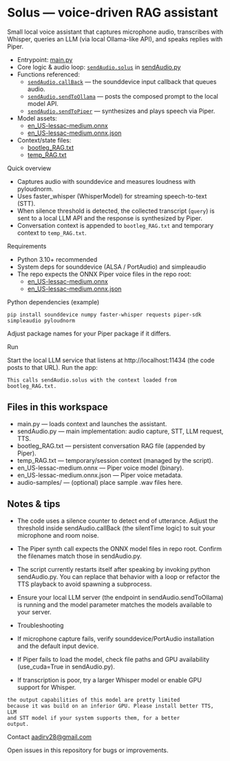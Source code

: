 # Solus — voice-driven RAG assistant

Small local voice assistant that captures microphone audio, transcribes with Whisper, queries an LLM (via local Ollama-like API), and speaks replies with Piper.

- Entrypoint: [main.py](main.py)  
- Core logic & audio loop: [`sendAudio.solus`](sendAudio.py) in [sendAudio.py](sendAudio.py)  
- Functions referenced:
  - [`sendAudio.callBack`](sendAudio.py) — the sounddevice input callback that queues audio.
  - [`sendAudio.sendToOllama`](sendAudio.py) — posts the composed prompt to the local model API.
  - [`sendAudio.sendToPiper`](sendAudio.py) — synthesizes and plays speech via Piper.
- Model assets:
  - [en_US-lessac-medium.onnx](en_US-lessac-medium.onnx)
  - [en_US-lessac-medium.onnx.json](en_US-lessac-medium.onnx.json)
- Context/state files:
  - [bootleg_RAG.txt](bootleg_RAG.txt)
  - [temp_RAG.txt](temp_RAG.txt)

Quick overview
- Captures audio with sounddevice and measures loudness with pyloudnorm.
- Uses faster_whisper (WhisperModel) for streaming speech-to-text (STT).
- When silence threshold is detected, the collected transcript (`query`) is sent to a local LLM API and the response is synthesized by Piper.
- Conversation context is appended to `bootleg_RAG.txt` and temporary context to `temp_RAG.txt`.

Requirements
- Python 3.10+ recommended
- System deps for sounddevice (ALSA / PortAudio) and simpleaudio
- The repo expects the ONNX Piper voice files in the repo root:
  - [en_US-lessac-medium.onnx](en_US-lessac-medium.onnx)
  - [en_US-lessac-medium.onnx.json](en_US-lessac-medium.onnx.json)

Python dependencies (example)
```
pip install sounddevice numpy faster-whisper requests piper-sdk simpleaudio pyloudnorm
```
Adjust package names for your Piper package if it differs.

Run

Start the local LLM service that listens at http://localhost:11434 (the code posts to that URL).
Run the app:
```
This calls sendAudio.solus with the context loaded from bootleg_RAG.txt.
```
## Files in this workspace

- main.py — loads context and launches the assistant.
- sendAudio.py — main implementation: audio capture, STT, LLM request, TTS.
- bootleg_RAG.txt — persistent conversation RAG file (appended by Piper).
- temp_RAG.txt — temporary/session context (managed by the script).
- en_US-lessac-medium.onnx — Piper voice model (binary).
- en_US-lessac-medium.onnx.json — Piper voice metadata.
- audio-samples/ — (optional) place sample .wav files here.


## Notes & tips

- The code uses a silence counter to detect end of utterance. Adjust the threshold inside sendAudio.callBack (the silentTime logic) to suit your microphone and room noise.
- The Piper synth call expects the ONNX model files in repo root. Confirm the filenames match those in sendAudio.py.
- The script currently restarts itself after speaking by invoking python sendAudio.py. You can replace that behavior with a loop or refactor the TTS playback to avoid spawning a subprocess.
- Ensure your local LLM server (the endpoint in sendAudio.sendToOllama) is running and the model parameter matches the models available to your server.
- Troubleshooting

- If microphone capture fails, verify sounddevice/PortAudio installation and the default input device.
- If Piper fails to load the model, check file paths and GPU availability (use_cuda=True in sendAudio.py).
- If transcription is poor, try a larger Whisper model or enable GPU support for Whisper.

<code>the output capabilities of this model are pretty limited because it was build on an inferior GPU. Please install better TTS, LLM and STT model if your system supports them, for a better output.</code>

Contact aadirv28@gmail.com

Open issues in this repository for bugs or improvements.

